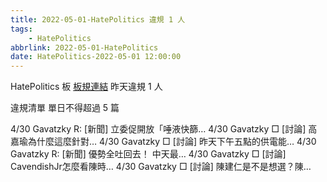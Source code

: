 ```yaml
---
title: 2022-05-01-HatePolitics 違規 1 人
tags:
    - HatePolitics
abbrlink: 2022-05-01-HatePolitics
date: HatePolitics-2022-05-01 12:00:00
---
```

HatePolitics 板 [板規連結](https://www.ptt.cc/bbs/HatePolitics/M.1617115262.A.D60.html)
昨天違規 1 人
<!-- more -->

違規清單
單日不得超過 5 篇

4/30 Gavatzky R: [新聞] 立委促開放「唾液快篩…
4/30 Gavatzky □ [討論] 高嘉瑜為什麼這麼針對…
4/30 Gavatzky □ [討論] 昨天下午五點的供電能…
4/30 Gavatzky R: [新聞] 優勢全吐回去！ 中天最…
4/30 Gavatzky □ [討論] CavendishJr怎麼看陳時…
4/30 Gavatzky □ [討論] 陳建仁是不是想選？陳…